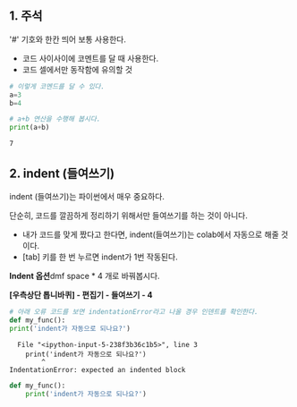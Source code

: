 ## 1. 주석

'#' 기호와 한칸 띄어 보통 사용한다.
* 코드 사이사이에 코멘트를 달 때 사용한다.
* 코드 셀에서만 동작함에 유의할 것


```python
# 이렇게 코멘드를 달 수 있다.
a=3
b=4

# a+b 연산을 수행해 봅시다.
print(a+b)
```

    7
    

## 2. indent (들여쓰기)

indent (들여쓰기)는 파이썬에서 매우 중요하다.
  
  단순히, 코드를 깔끔하게 정리하기 위해서만 들여쓰기를 하는 것이 아니다.

* 내가 코드를 맞게 짰다고 한다면, indent(들여쓰기)는 colab에서 자동으로 해줄 것이다.
* [tab] 키를 한 번 누르면 indent가 1번 작동된다.

**Indent 옵션**dmf space * 4 개로 바꿔봅시다.
  

**[우측상단 톱니바퀴] - 편집기 - 들여쓰기 - 4**


```python
# 아래 오류 코드를 보면 indentationError라고 나올 경우 인덴트를 확인한다.
def my_func():
print('indent가 자동으로 되나요?')
```


      File "<ipython-input-5-238f3b36c1b5>", line 3
        print('indent가 자동으로 되나요?')
            ^
    IndentationError: expected an indented block
    



```python
def my_func():
    print('indent가 자동으로 되나요?')
```


```python

```
